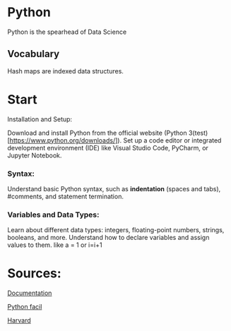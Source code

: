 # Python
Python is the spearhead of Data Science


## Vocabulary 
Hash maps are indexed data structures.


# Start 
Installation and Setup:

Download and install Python from the official website (Python 3(test)[https://www.python.org/downloads/]).
Set up a code editor or integrated development environment (IDE) like Visual Studio Code, PyCharm, or Jupyter Notebook.
### Syntax:
Understand basic Python syntax, such as **indentation** (spaces and tabs), #comments, and statement termination.

### Variables and Data Types:
Learn about different data types: 
integers, 
floating-point numbers, 
strings, 
booleans, and more.
Understand how to declare variables and assign values to them. like a = 1 or i=i+1 





# Sources: 

 [Documentation](https://docs.python.org/fr/3/tutorial/index.html)

[Python facil](https://python.developpez.com/tutoriels/apprendre-programmation-python/notions-avancees/?page=classe)

[Harvard](https://scholar.harvard.edu/files/ambell/files/python_for_economists.pdf)
